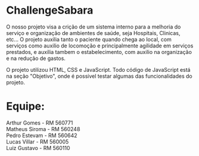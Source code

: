 # ChallengeSabara

O nosso projeto visa a crição de um sistema interno para a melhoria do serviço e organização de ambientes de saúde, seja Hospitais, Clinicas, etc...
O projeto auxilia tanto o paciente quando chega ao local, com serviços como auxilio de locomoção e principalmente agilidade em serviços prestados, e auxilia tambem o estabelecimento, com auxilio na organização e na redução de gastos.

O projeto utilizou HTML, CSS e JavaScript.
Todo código de JavaScript está na seção "Objetivo", onde é possivel testar algumas das funcionalidades do projeto.

# Equipe:
Arthur Gomes - RM 560771 <br>
Matheus Siroma - RM 560248 <br>
Pedro Estevam - RM 560642 <br>
Lucas Villar - RM 560005 <br>
Luiz Gustavo - RM 560110 <br>
